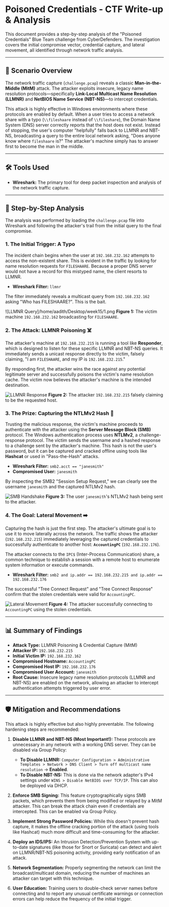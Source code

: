 # Poisoned Credentials - CTF Write-up & Analysis

This document provides a step-by-step analysis of the "Poisoned Credentials" Blue Team challenge from CyberDefenders. The investigation covers the initial compromise vector, credential capture, and lateral movement, all identified through network traffic analysis.

---

## 📖 Scenario Overview

The network traffic capture (`challenge.pcap`) reveals a classic **Man-in-the-Middle (MitM)** attack.  The attacker exploits insecure, legacy name resolution protocols—specifically **Link-Local Multicast Name Resolution (LLMNR)** and **NetBIOS Name Service (NBT-NS)**—to intercept credentials.

This attack is highly effective in Windows environments where these protocols are enabled by default. When a user tries to access a network share with a typo (`\\fileshaare` instead of `\\fileshare`), the Domain Name System (DNS) server correctly reports that the host does not exist. Instead of stopping, the user's computer "helpfully" falls back to LLMNR and NBT-NS, broadcasting a query to the entire local network asking, "Does anyone know where `fileshaare` is?" The attacker's machine simply has to answer first to become the man in the middle.

---

## 🛠️ Tools Used

* **Wireshark:** The primary tool for deep packet inspection and analysis of the network traffic capture.

---

## 🔬 Step-by-Step Analysis

The analysis was performed by loading the `challenge.pcap` file into Wireshark and following the attacker's trail from the initial query to the final compromise.

### 1. The Initial Trigger: A Typo

The incident chain begins when the user at `192.168.232.162` attempts to access the non-existent share. This is evident in the traffic by looking for name resolution requests for `FILESHAARE`. Because a proper DNS server would not have a record for this mistyped name, the client resorts to LLMNR.

* **Wireshark Filter:** `llmnr`

The filter immediately reveals a multicast query from `192.168.232.162` asking "Who has FILESHAARE?". This is the bait.

![LLMNR Query]/home/aadith/Desktop/week15/1.png
**Figure 1:** The victim machine `192.168.232.162` broadcasting for `FILESHAARE`.

### 2. The Attack: LLMNR Poisoning ☠️

The attacker's machine at `192.168.232.215` is running a tool like **Responder**, which is designed to listen for these specific LLMNR and NBT-NS queries. It immediately sends a unicast response directly to the victim, falsely claiming, "I am `FILESHAARE`, and my IP is `192.168.232.215`."

By responding first, the attacker wins the race against any potential legitimate server and successfully poisons the victim's name resolution cache. The victim now believes the attacker's machine is the intended destination.

![LLMNR Response](https://i.imgur.com/3N4o9wF.png)
**Figure 2:** The attacker `192.168.232.215` falsely claiming to be the requested host.

### 3. The Prize: Capturing the NTLMv2 Hash 🔑

Trusting the malicious response, the victim's machine proceeds to authenticate with the attacker using the **Server Message Block (SMB)** protocol. The Windows authentication process uses **NTLMv2**, a challenge-response protocol. The victim sends the username and a hashed response to a challenge sent by the attacker's machine. This hash is not the user's password, but it can be captured and cracked offline using tools like **Hashcat** or used in "Pass-the-Hash" attacks.

* **Wireshark Filter:** `smb2.acct == "janesmith"`
* **Compromised User:** `janesmith`

By inspecting the SMB2 "Session Setup Request," we can clearly see the username `janesmith` and the captured NTLMv2 hash.

![SMB Handshake](https://i.imgur.com/1Bw5hS2.png)
**Figure 3:** The user `janesmith`'s NTLMv2 hash being sent to the attacker.

### 4. The Goal: Lateral Movement ➡️

Capturing the hash is just the first step. The attacker's ultimate goal is to use it to move laterally across the network. The traffic shows the attacker (`192.168.232.215`) immediately leveraging the captured credentials to successfully authenticate to another host: **`AccountingPC`** (`192.168.232.176`).

The attacker connects to the `IPC$` (Inter-Process Communication) share, a common technique to establish a session with a remote host to enumerate system information or execute commands.

* **Wireshark Filter:** `smb2 and ip.addr == 192.168.232.215 and ip.addr == 192.168.232.176`

The successful "Tree Connect Request" and "Tree Connect Response" confirm that the stolen credentials were valid for `AccountingPC`.

![Lateral Movement](https://i.imgur.com/o1Q4F4k.png)
**Figure 4:** The attacker successfully connecting to `AccountingPC` using the stolen credentials.

---

## 📊 Summary of Findings

* **Attack Type:** LLMNR Poisoning & Credential Capture (MitM)
* **Attacker IP:** `192.168.232.215`
* **Initial Victim IP:** `192.168.232.162`
* **Compromised Hostname:** `AccountingPC`
* **Compromised Host IP:** `192.168.232.176`
* **Compromised User Account:** `janesmith`
* **Root Cause:** Insecure legacy name resolution protocols (LLMNR and NBT-NS) are enabled on the network, allowing an attacker to intercept authentication attempts triggered by user error.

---

## 🛡️ Mitigation and Recommendations

This attack is highly effective but also highly preventable. The following hardening steps are recommended:

1.  **Disable LLMNR and NBT-NS (Most Important!):** These protocols are unnecessary in any network with a working DNS server. They can be disabled via Group Policy:
    * **To Disable LLMNR:** `Computer Configuration > Administrative Templates > Network > DNS Client > Turn off multicast name resolution` -> **Enabled**.
    * **To Disable NBT-NS:** This is done via the network adapter's IPv4 settings under `WINS > Disable NetBIOS over TCP/IP`. This can also be deployed via DHCP.

2.  **Enforce SMB Signing:** This feature cryptographically signs SMB packets, which prevents them from being modified or relayed by a MitM attacker. This can break the attack chain even if credentials are intercepted. This can be enabled via Group Policy.

3.  **Implement Strong Password Policies:** While this doesn't prevent hash capture, it makes the offline cracking portion of the attack (using tools like Hashcat) much more difficult and time-consuming for the attacker.

4.  **Deploy an IDS/IPS:** An Intrusion Detection/Prevention System with up-to-date signatures (like those for Snort or Suricata) can detect and alert on LLMNR/NBT-NS poisoning activity, providing early notification of an attack.

5.  **Network Segmentation:** Properly segmenting the network can limit the broadcast/multicast domain, reducing the number of machines an attacker can target with this technique.

6.  **User Education:** Training users to double-check server names before connecting and to report any unusual certificate warnings or connection errors can help reduce the frequency of the initial trigger.